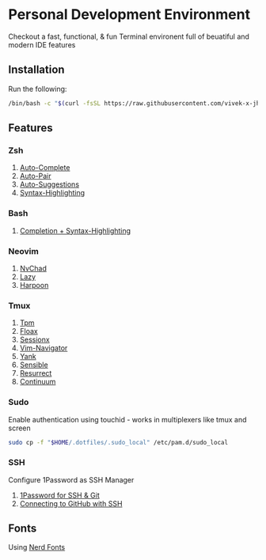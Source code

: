 # Personal Development Environment

Checkout a fast, functional, & fun Terminal environent full of beuatiful and modern IDE features

## Installation

Run the following:

```sh
/bin/bash -c "$(curl -fsSL https://raw.githubusercontent.com/vivek-x-jha/dotfiles/main/bootstrap.sh)"
```

## Features

### Zsh

1. [Auto-Complete](https://github.com/marlonrichert/zsh-autocomplete)
1. [Auto-Pair](https://github.com/hlissner/zsh-autopair)
1. [Auto-Suggestions](https://github.com/zsh-users/zsh-autosuggestions)
1. [Syntax-Highlighting](https://github.com/zsh-users/zsh-autosuggestions)

### Bash

1. [Completion + Syntax-Highlighting](https://github.com/akinomyoga/ble.sh)

### Neovim

1. [NvChad](https://github.com/NvChad/NvChad)
1. [Lazy](https://www.github.com/folke/lazy.nvim)
1. [Harpoon](https://github.com/ThePrimeagen/harpoon/tree/harpoon2)

### Tmux

1. [Tpm](https://www.github.com/tmux-plugins/tpm)
1. [Floax](https://github.com/vivek-x-jha/tmux-floax)
1. [Sessionx](https://github.com/vivek-x-jha/tmux-sessionx)
1. [Vim-Navigator](https://github.com/vivek-x-jha/tmux-vim-navigator)
1. [Yank](https://github.com/tmux-plugins/tmux-yank)
1. [Sensible](https://github.com/tmux-plugins/tmux-sensible)
1. [Resurrect](https://github.com/tmux-plugins/tmux-resurrect)
1. [Continuum](https://github.com/tmux-plugins/tmux-continuum)

### Sudo

Enable authentication using touchid - works in multiplexers like tmux and screen

```sh
sudo cp -f "$HOME/.dotfiles/.sudo_local" /etc/pam.d/sudo_local
```

### SSH

Configure 1Password as SSH Manager

1. [1Password for SSH & Git](https://developer.1password.com/docs/ssh/get-started)
1. [Connecting to GitHub with SSH](https://docs.github.com/en/authentication/connecting-to-github-with-ssh)

## Fonts

Using [Nerd Fonts](https://www.nerdfonts.com/)
